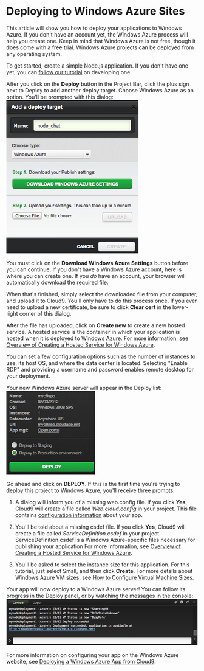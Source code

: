 # Deploying to Windows Azure Sites

This article will show you how to deploy your applications to Windows Azure. If you don't have an account yet, the Windows Azure process will help you create one. Keep in mind that Windows Azure is not free, though it does come with a free trial. Windows Azure projects can be deployed from any operating system.

To get started, create a simple Node.js application. If you don't have one yet, you can [follow our tutorial](writing_nodejs_hello_world.html) on developing one. 

After you click on the **Deploy** button in the Project Bar, click the plus sign next to Deploy to add another deploy target. Choose Windows Azure as an option. You'll be prompted with this dialog:  
![Windows Azure asking for publisher settings](./resources/images/windowsAzureDialog.png)

You must click on the **Download Windows Azure Settings** button before you can continue. If you don't have a Windows Azure account, here is where you can create one. If you _do_ have an account, your browser will automatically download the required file.

When that's finished, simply select the downloaded file from your computer, and upload it to Cloud9. You'll only have to do this process once. If you ever need to upload a new certificate, be sure to click **Clear cert** in the lower-right corner of this dialog.

After the file has uploaded, click on **Create new** to create a new hosted service. A hosted service is the container in which your application is hosted when it is deployed to Windows Azure. For more information, see [Overview of Creating a Hosted Service for Windows Azure](http://msdn.microsoft.com/en-us/library/windowsazure/gg432976.aspx). 

You can set a few configuration options such as the number of instances to use, its host OS, and where the data center is located. Selecting "Enable RDP" and providing a username and password enables remote desktop for your deployment.

Your new Windows Azure server will appear in the Deploy list:  
![Windows Azure information](./resources/images/windowsAzureInfo.png)

Go ahead and click on **DEPLOY**. If this is the first time you're trying to deploy this project to Windows Azure, you'll receive three prompts:

1. A dialog will inform you of a missing web.config file. If you click **Yes**, Cloud9 will create a file called _Web.cloud.config_ in your project. This file contains [configuration information](http://en.wikipedia.org/wiki/Web.config) about your app.

2. You'll be told about a missing csdef file. If you click **Yes**, Cloud9 will create a file called _ServiceDefinition.csdef_ in your project. ServiceDefinition.csdef is a Windows Azure-specific files necessary for publishing your application For more information, see [Overview of Creating a Hosted Service for Windows Azure](http://msdn.microsoft.com/en-us/library/windowsazure/gg432976.aspx).

3. You'll be asked to select the instance size for this application. For this tutorial, just select Small, and then click **Create**. For more details about Windows Azure VM sizes, see [How to Configure Virtual Machine Sizes](http://msdn.microsoft.com/en-us/library/windowsazure/ee814754.aspx).

Your app will now deploy to a Windows Azure server! You can follow its progress in the Deploy panel, or by watching the messages in the console:
![Windows Azure staging messages](./resources/images/windowsAzureStagingOutput.png)

For more information on configuring your app on the Windows Azure website, see [Deploying a Windows Azure App from Cloud9](http://www.windowsazure.com/en-us/develop/nodejs/tutorials/deploying-with-cloud9/).